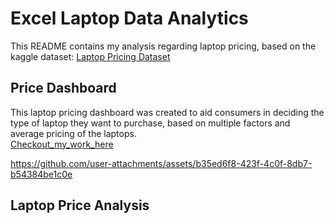 # Excel Laptop Data Analytics

This README contains my analysis regarding laptop pricing, based on the kaggle dataset: [Laptop Pricing Dataset](https://www.kaggle.com/datasets/asinow/laptop-price-dataset)

## Price Dashboard
This laptop pricing dashboard was created to aid consumers in deciding the type of laptop they want to purchase, based on multiple factors and average pricing of the laptops.  
[Checkout_my_work_here](Excel_Laptop_Data_Analytics)  

https://github.com/user-attachments/assets/b35ed6f8-423f-4c0f-8db7-b54384be1c0e

## Laptop Price Analysis







